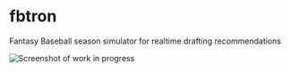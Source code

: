 fbtron
======

Fantasy Baseball season simulator for realtime drafting recommendations

![Screenshot of work in progress](https://raw.github.com/Plutor/fbtron/master/screenshot.png)
